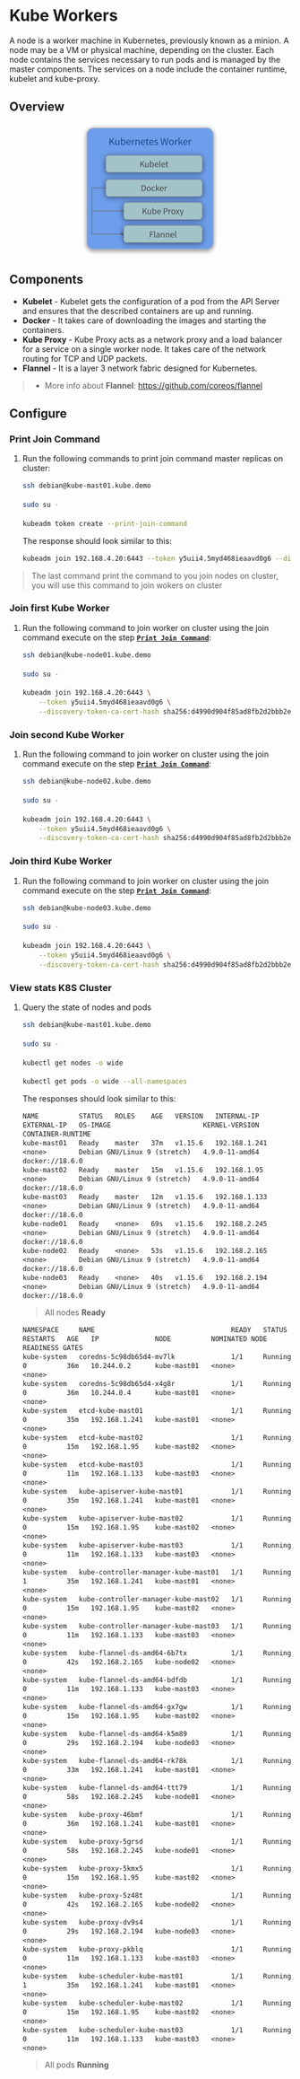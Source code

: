 # Kube Workers

A node is a worker machine in Kubernetes, previously known as a minion. A node may be a VM or physical machine, depending on the cluster. Each node contains the services necessary to run pods and is managed by the master components. The services on a node include the container runtime, kubelet and kube-proxy. 

## Overview

<p align="center">
  <img src="images/kube-worker-overview.png">
</p>

## Components

* **Kubelet** - Kubelet gets the configuration of a pod from the API Server and ensures that the described containers are up and running.
* **Docker** - It takes care of downloading the images and starting the containers.
* **Kube Proxy** - Kube Proxy acts as a network proxy and a load balancer for a service on a single worker node. It takes care of the network routing for TCP and UDP packets.
* **Flannel** - It is a layer 3 network fabric designed for Kubernetes.

> * More info about **Flannel**: https://github.com/coreos/flannel

## Configure

### Print Join Command

1. Run the following commands to print join command master replicas on cluster:

   ```bash
   ssh debian@kube-mast01.kube.demo

   sudo su -

   kubeadm token create --print-join-command
   ```

   The response should look similar to this:

   ```bash
   kubeadm join 192.168.4.20:6443 --token y5uii4.5myd468ieaavd0g6 --discovery-token-ca-cert-hash sha256:d4990d904f85ad8fb2d2bbb2e56b35a8cd0714092b40e3778209a0f1d4fa38b9
   ```

> The last command print the command to you join nodes on cluster, you will use this command to join wokers on cluster

### Join first Kube Worker

1. Run the following command to join worker on cluster using the join command execute on the step [**`Print Join Command`**](#print-join-command):

   ```bash
   ssh debian@kube-node01.kube.demo

   sudo su -

   kubeadm join 192.168.4.20:6443 \
       --token y5uii4.5myd468ieaavd0g6 \
       --discovery-token-ca-cert-hash sha256:d4990d904f85ad8fb2d2bbb2e56b35a8cd0714092b40e3778209a0f1d4fa38b9
   ```

### Join second Kube Worker

1. Run the following command to join worker on cluster using the join command execute on the step [**`Print Join Command`**](#print-join-command):

   ```bash
   ssh debian@kube-node02.kube.demo

   sudo su -

   kubeadm join 192.168.4.20:6443 \
       --token y5uii4.5myd468ieaavd0g6 \
       --discovery-token-ca-cert-hash sha256:d4990d904f85ad8fb2d2bbb2e56b35a8cd0714092b40e3778209a0f1d4fa38b9
   ```

### Join third Kube Worker

1. Run the following command to join worker on cluster using the join command execute on the step [**`Print Join Command`**](#print-join-command):

   ```bash
   ssh debian@kube-node03.kube.demo

   sudo su -

   kubeadm join 192.168.4.20:6443 \
       --token y5uii4.5myd468ieaavd0g6 \
       --discovery-token-ca-cert-hash sha256:d4990d904f85ad8fb2d2bbb2e56b35a8cd0714092b40e3778209a0f1d4fa38b9
   ```

### View stats K8S Cluster

1. Query the state of nodes and pods

   ```bash
   ssh debian@kube-mast01.kube.demo

   sudo su -

   kubectl get nodes -o wide

   kubectl get pods -o wide --all-namespaces
   ```

   The responses should look similar to this:

   ```text
   NAME          STATUS   ROLES    AGE   VERSION   INTERNAL-IP     EXTERNAL-IP   OS-IMAGE                       KERNEL-VERSION   CONTAINER-RUNTIME
   kube-mast01   Ready    master   37m   v1.15.6   192.168.1.241   <none>        Debian GNU/Linux 9 (stretch)   4.9.0-11-amd64   docker://18.6.0
   kube-mast02   Ready    master   15m   v1.15.6   192.168.1.95    <none>        Debian GNU/Linux 9 (stretch)   4.9.0-11-amd64   docker://18.6.0
   kube-mast03   Ready    master   12m   v1.15.6   192.168.1.133   <none>        Debian GNU/Linux 9 (stretch)   4.9.0-11-amd64   docker://18.6.0
   kube-node01   Ready    <none>   69s   v1.15.6   192.168.2.245   <none>        Debian GNU/Linux 9 (stretch)   4.9.0-11-amd64   docker://18.6.0
   kube-node02   Ready    <none>   53s   v1.15.6   192.168.2.165   <none>        Debian GNU/Linux 9 (stretch)   4.9.0-11-amd64   docker://18.6.0
   kube-node03   Ready    <none>   40s   v1.15.6   192.168.2.194   <none>        Debian GNU/Linux 9 (stretch)   4.9.0-11-amd64   docker://18.6.0
   ```

   > All nodes **Ready**

   ```text
   NAMESPACE     NAME                                  READY   STATUS    RESTARTS   AGE   IP              NODE          NOMINATED NODE   READINESS GATES
   kube-system   coredns-5c98db65d4-mv7lk              1/1     Running   0          36m   10.244.0.2      kube-mast01   <none>           <none>
   kube-system   coredns-5c98db65d4-x4g8r              1/1     Running   0          36m   10.244.0.4      kube-mast01   <none>           <none>
   kube-system   etcd-kube-mast01                      1/1     Running   0          35m   192.168.1.241   kube-mast01   <none>           <none>
   kube-system   etcd-kube-mast02                      1/1     Running   0          15m   192.168.1.95    kube-mast02   <none>           <none>
   kube-system   etcd-kube-mast03                      1/1     Running   0          11m   192.168.1.133   kube-mast03   <none>           <none>
   kube-system   kube-apiserver-kube-mast01            1/1     Running   0          35m   192.168.1.241   kube-mast01   <none>           <none>
   kube-system   kube-apiserver-kube-mast02            1/1     Running   0          15m   192.168.1.95    kube-mast02   <none>           <none>
   kube-system   kube-apiserver-kube-mast03            1/1     Running   0          11m   192.168.1.133   kube-mast03   <none>           <none>
   kube-system   kube-controller-manager-kube-mast01   1/1     Running   1          35m   192.168.1.241   kube-mast01   <none>           <none>
   kube-system   kube-controller-manager-kube-mast02   1/1     Running   0          15m   192.168.1.95    kube-mast02   <none>           <none>
   kube-system   kube-controller-manager-kube-mast03   1/1     Running   0          11m   192.168.1.133   kube-mast03   <none>           <none>
   kube-system   kube-flannel-ds-amd64-6b7tx           1/1     Running   0          42s   192.168.2.165   kube-node02   <none>           <none>
   kube-system   kube-flannel-ds-amd64-bdfdb           1/1     Running   0          11m   192.168.1.133   kube-mast03   <none>           <none>
   kube-system   kube-flannel-ds-amd64-gx7gw           1/1     Running   0          15m   192.168.1.95    kube-mast02   <none>           <none>
   kube-system   kube-flannel-ds-amd64-k5m89           1/1     Running   0          29s   192.168.2.194   kube-node03   <none>           <none>
   kube-system   kube-flannel-ds-amd64-rk78k           1/1     Running   0          33m   192.168.1.241   kube-mast01   <none>           <none>
   kube-system   kube-flannel-ds-amd64-ttt79           1/1     Running   0          58s   192.168.2.245   kube-node01   <none>           <none>
   kube-system   kube-proxy-46bmf                      1/1     Running   0          36m   192.168.1.241   kube-mast01   <none>           <none>
   kube-system   kube-proxy-5grsd                      1/1     Running   0          58s   192.168.2.245   kube-node01   <none>           <none>
   kube-system   kube-proxy-5kmx5                      1/1     Running   0          15m   192.168.1.95    kube-mast02   <none>           <none>
   kube-system   kube-proxy-5z48t                      1/1     Running   0          42s   192.168.2.165   kube-node02   <none>           <none>
   kube-system   kube-proxy-dv9s4                      1/1     Running   0          29s   192.168.2.194   kube-node03   <none>           <none>
   kube-system   kube-proxy-pkblq                      1/1     Running   0          11m   192.168.1.133   kube-mast03   <none>           <none>
   kube-system   kube-scheduler-kube-mast01            1/1     Running   1          35m   192.168.1.241   kube-mast01   <none>           <none>
   kube-system   kube-scheduler-kube-mast02            1/1     Running   0          15m   192.168.1.95    kube-mast02   <none>           <none>
   kube-system   kube-scheduler-kube-mast03            1/1     Running   0          11m   192.168.1.133   kube-mast03   <none>           <none>
   ```

   > All pods **Running**
